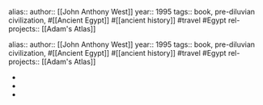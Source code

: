 alias::
author:: [[John Anthony West]]
year:: 1995
tags:: book, pre-diluvian civilization, #[[Ancient Egypt]] #[[ancient history]] #travel #Egypt
rel-projects:: [[Adam's Atlas]]

alias::
author:: [[John Anthony West]]
year:: 1995
tags:: book, pre-diluvian civilization, #[[Ancient Egypt]] #[[ancient history]] #travel #Egypt
rel-projects:: [[Adam's Atlas]]

-
-
-
